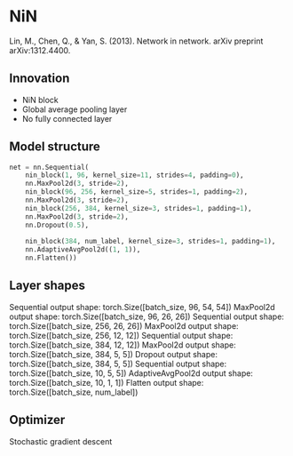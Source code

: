 # NiN
Lin, M., Chen, Q., & Yan, S. (2013). Network in network. arXiv preprint arXiv:1312.4400.

## Innovation
- NiN block
- Global average pooling layer
- No fully connected layer

## Model structure
```python
net = nn.Sequential(
    nin_block(1, 96, kernel_size=11, strides=4, padding=0),
    nn.MaxPool2d(3, stride=2),
    nin_block(96, 256, kernel_size=5, strides=1, padding=2),
    nn.MaxPool2d(3, stride=2),
    nin_block(256, 384, kernel_size=3, strides=1, padding=1),
    nn.MaxPool2d(3, stride=2),
    nn.Dropout(0.5),
  
    nin_block(384, num_label, kernel_size=3, strides=1, padding=1),
    nn.AdaptiveAvgPool2d((1, 1)),
    nn.Flatten())
```
## Layer shapes
Sequential output shape:     torch.Size([batch_size, 96, 54, 54])
MaxPool2d output shape:      torch.Size([batch_size, 96, 26, 26])
Sequential output shape:     torch.Size([batch_size, 256, 26, 26])
MaxPool2d output shape:      torch.Size([batch_size, 256, 12, 12])
Sequential output shape:     torch.Size([batch_size, 384, 12, 12])
MaxPool2d output shape:      torch.Size([batch_size, 384, 5, 5])
Dropout output shape:        torch.Size([batch_size, 384, 5, 5])
Sequential output shape:     torch.Size([batch_size, 10, 5, 5])
AdaptiveAvgPool2d output shape:      torch.Size([batch_size, 10, 1, 1])
Flatten output shape:        torch.Size([batch_size, num_label])

## Optimizer
Stochastic gradient descent